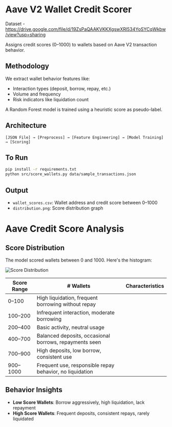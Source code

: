 # Aave V2 Wallet Credit Scorer

Dataset - https://drive.google.com/file/d/19ZsPaQAAKVKKXgswXRl534YoSYCqWkbw/view?usp=sharing

Assigns credit scores (0–1000) to wallets based on Aave V2 transaction behavior.

## Methodology

We extract wallet behavior features like:
- Interaction types (deposit, borrow, repay, etc.)
- Volume and frequency
- Risk indicators like liquidation count

A Random Forest model is trained using a heuristic score as pseudo-label.

## Architecture
```
[JSON File] → [Preprocess] → [Feature Engineering] → [Model Training] → [Scoring]
```

## To Run
```bash
pip install -r requirements.txt
python src/score_wallets.py data/sample_transactions.json
```

## Output
- `wallet_scores.csv`: Wallet address and credit score between 0–1000
- `distribution.png`: Score distribution graph


# Aave Credit Score Analysis

## Score Distribution

The model scored wallets between 0 and 1000. Here's the histogram:

![Score Distribution](distribution.png)

| Score Range | # Wallets | Characteristics |
|-------------|-----------|-----------------|
| 0–100       | High liquidation, frequent borrowing without repay |
| 100–200     | Infrequent interaction, moderate borrowing |
| 200–400     | Basic activity, neutral usage |
| 400–700     | Balanced deposits, occasional borrows, repayments seen |
| 700–900     | High deposits, low borrow, consistent use |
| 900–1000    | Frequent use, responsible repay behavior, no liquidation |

## Behavior Insights

- **Low Score Wallets**: Borrow aggressively, high liquidation, lack repayment
- **High Score Wallets**: Frequent deposits, consistent repays, rarely liquidated

